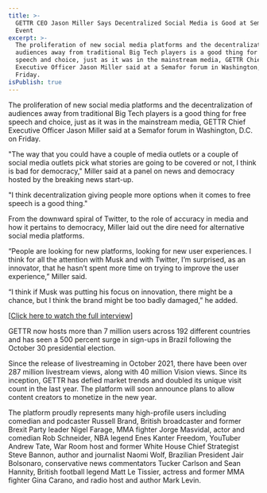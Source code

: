 ```yaml
---
title: >-
  GETTR CEO Jason Miller Says Decentralized Social Media is Good at Semafor
  Event
excerpt: >-
  The proliferation of new social media platforms and the decentralization of
  audiences away from traditional Big Tech players is a good thing for free
  speech and choice, just as it was in the mainstream media, GETTR Chief
  Executive Officer Jason Miller said at a Semafor forum in Washington, D.C. on
  Friday.
isPublish: true
---
```


The proliferation of new social media platforms and the decentralization of audiences away from traditional Big Tech players is a good thing for free speech and choice, just as it was in the mainstream media, GETTR Chief Executive Officer Jason Miller said at a Semafor forum in Washington, D.C. on Friday.

"The way that you could have a couple of media outlets or a couple of social media outlets pick what stories are going to be covered or not, I think is bad for democracy," Miller said at a panel on news and democracy hosted by the breaking news start-up.

"I think decentralization giving people more options when it comes to free speech is a good thing."

From the downward spiral of Twitter, to the role of accuracy in media and how it pertains to democracy, Miller laid out the dire need for alternative social media platforms. 

“People are looking for new platforms, looking for new user experiences. I think for all the attention with Musk and with Twitter, I’m surprised, as an innovator, that he hasn’t spent more time on trying to improve the user experience,” Miller said.

“I think if Musk was putting his focus on innovation, there might be a chance, but I think the brand might be too badly damaged,” he added.

\[[Click here to watch the full interview](https://gettr.com/post/p1ysota65ef)\]

GETTR now hosts more than 7 million users across 192 different countries and has seen a 500 percent surge in sign-ups in Brazil following the October 30 presidential election. 

Since the release of livestreaming in October 2021, there have been over 287 million livestream views, along with 40 million Vision views. Since its inception, GETTR has defied market trends and doubled its unique visit count in the last year. The platform will soon announce plans to allow content creators to monetize in the new year.

The platform proudly represents many high-profile users including comedian and podcaster Russell Brand, British broadcaster and former Brexit Party leader Nigel Farage, MMA fighter Jorge Masvidal, actor and comedian Rob Schneider, NBA legend Enes Kanter Freedom, YouTuber Andrew Tate, War Room host and former White House Chief Strategist Steve Bannon, author and journalist Naomi Wolf, Brazilian President Jair Bolsonaro, conservative news commentators Tucker Carlson and Sean Hannity, British football legend Matt Le Tissier, actress and former MMA fighter Gina Carano, and radio host and author Mark Levin.
